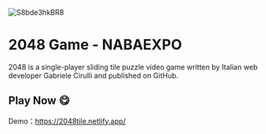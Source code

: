 
![S8bde3hkBR8](https://user-images.githubusercontent.com/49324233/121341056-02fa9a80-c940-11eb-9f61-4e4a8f45a795.png)

# 2048 Game - NABAEXPO
<p>2048 is a single-player sliding tile puzzle video game written by Italian web developer Gabriele Cirulli and published on GitHub.</P>

## Play Now 😋
Demo：https://2048tile.netlify.app/
